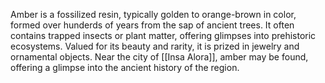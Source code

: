 Amber is a fossilized resin, typically golden to orange-brown in color, formed over hunderds of years from the sap of ancient trees. It often contains trapped insects or plant matter, offering glimpses into prehistoric ecosystems. Valued for its beauty and rarity, it is prized in jewelry and ornamental objects. Near the city of [[Insa Alora]], amber may be found, offering a glimpse into the ancient history of the region.